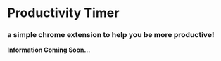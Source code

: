 # Productivity Timer
### a simple chrome extension to help you be more productive!

**Information Coming Soon...**